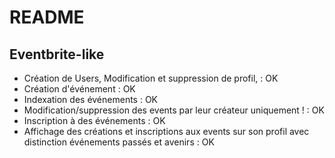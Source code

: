 # README

## Eventbrite-like

- Création de Users, Modification et suppression de profil,   : OK
- Création d'événement : OK
- Indexation des événements : OK
- Modification/suppression des events par leur créateur uniquement ! : OK
- Inscription à des événements : OK
- Affichage des créations et inscriptions aux events sur son profil avec distinction événements passés et avenirs : OK
